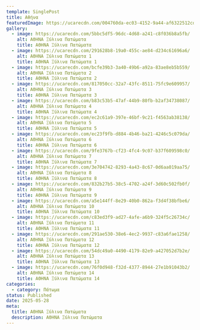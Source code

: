 ```yaml
---
template: SinglePost
title: Αθήνα
featuredImage: https://ucarecdn.com/004760da-ec03-4152-9a44-af6322512cd8/
gallery:
  - image: https://ucarecdn.com/5bbc5df5-96dc-4d68-a241-c8f036b8a5fb/
    alt: ΑΘΗΝΑ Ξύλινα Πατώματα
    title: ΑΘΗΝΑ Ξύλινα Πατώματα
  - image: https://ucarecdn.com/291628b8-19a0-455c-ae84-d234c61696a6/
    alt: ΑΘΗΝΑ Ξύλινα Πατώματα 1
    title: ΑΘΗΝΑ Ξύλινα Πατώματα 1
  - image: https://ucarecdn.com/bcfe39b3-3a40-49b6-a92a-83ae8eb5b559/
    alt: ΑΘΗΝΑ Ξύλινα Πατώματα 2
    title: ΑΘΗΝΑ Ξύλινα Πατώματα 2
  - image: https://ucarecdn.com/817050cc-32a7-43fc-8511-75fc9e609957/
    alt: ΑΘΗΝΑ Ξύλινα Πατώματα 3
    title: ΑΘΗΝΑ Ξύλινα Πατώματα 3
  - image: https://ucarecdn.com/b83c53b5-47af-44b9-80fb-b2af34738087/
    alt: ΑΘΗΝΑ Ξύλινα Πατώματα 4
    title: ΑΘΗΝΑ Ξύλινα Πατώματα 4
  - image: https://ucarecdn.com/ec2c61a9-397e-46bf-9c21-f4563ab38138/
    alt: ΑΘΗΝΑ Ξύλινα Πατώματα 5
    title: ΑΘΗΝΑ Ξύλινα Πατώματα 5
  - image: https://ucarecdn.com/ec23f9fb-d884-4b46-ba21-4246c5c079da/
    alt: ΑΘΗΝΑ Ξύλινα Πατώματα 6
    title: ΑΘΗΝΑ Ξύλινα Πατώματα 6
  - image: https://ucarecdn.com/9fe3767b-cf23-4fc4-9c07-b37f609598c0/
    alt: ΑΘΗΝΑ Ξύλινα Πατώματα 7
    title: ΑΘΗΝΑ Ξύλινα Πατώματα 7
  - image: https://ucarecdn.com/3e704742-8293-4a43-8c67-0d6aa019aa75/
    alt: ΑΘΗΝΑ Ξύλινα Πατώματα 8
    title: ΑΘΗΝΑ Ξύλινα Πατώματα 8
  - image: https://ucarecdn.com/832b27b5-38c5-4702-a24f-3d60c502fb0f/
    alt: ΑΘΗΝΑ Ξύλινα Πατώματα 9
    title: ΑΘΗΝΑ Ξύλινα Πατώματα 9
  - image: https://ucarecdn.com/a5e144ff-8e29-40b0-862a-f3d4f38bfbe6/
    alt: ΑΘΗΝΑ Ξύλινα Πατώματα 10
    title: ΑΘΗΝΑ Ξύλινα Πατώματα 10
  - image: https://ucarecdn.com/c83ed3f9-ad27-4afe-a6b9-324f5c26734c/
    alt: ΑΘΗΝΑ Ξύλινα Πατώματα 11
    title: ΑΘΗΝΑ Ξύλινα Πατώματα 11
  - image: https://ucarecdn.com/291ae530-38e6-4ec2-9937-c83a6fae1258/
    alt: ΑΘΗΝΑ Ξύλινα Πατώματα 12
    title: ΑΘΗΝΑ Ξύλινα Πατώματα 12
  - image: https://ucarecdn.com/54dc49a0-4490-4179-82e9-a427052d7b2e/
    alt: ΑΘΗΝΑ Ξύλινα Πατώματα 13
    title: ΑΘΗΝΑ Ξύλινα Πατώματα 13
  - image: https://ucarecdn.com/76f0d948-f32d-4377-8944-27e1b91043b2/
    alt: ΑΘΗΝΑ Ξύλινα Πατώματα 14
    title: ΑΘΗΝΑ Ξύλινα Πατώματα 14
categories:
  - category: Πάτωμα
status: Published
date: 2025-05-28
meta:
  title: ΑΘΗΝΑ Ξύλινα Πατώματα
  description: ΑΘΗΝΑ Ξύλινα Πατώματα
---
```

